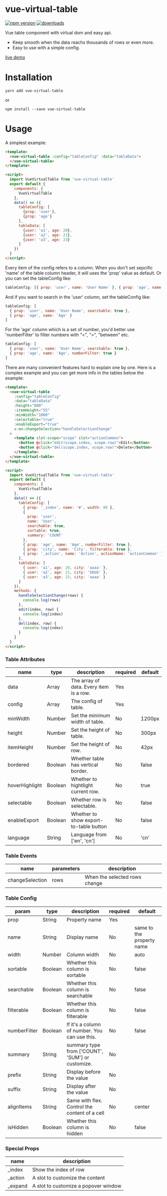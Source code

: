 # vue-virtual-table

[![npm version](https://badge.fury.io/js/vue-virtual-table.svg)](https://badge.fury.io/js/vue-virtual-table)
[![downloads](https://img.shields.io/npm/dm/vue-virtual-table.svg)](https://www.npmjs.com/package/vue-virtual-table)

Vue table component with virtual dom and easy api.

- Keep smooth when the data reachs thousands of rows or even more.
- Easy to use with a simple config.

[live demo](http://p.waningflow.com/vue-virtual-table/)

# Installation

```
yarn add vue-virtual-table
```
or
```
npm install --save vue-virtual-table
```

# Usage

A simplest example:

```html
<template>
  <vue-virtual-table :config="tableConfig" :data="tableData">
  </vue-virtual-table>
</template>

<script>
  import VueVirtualTable from 'vue-virtual-table'
  export default {
    components: {
      VueVirtualTable
    },
    data() => ({
      tableConfig: [
        {prop: 'user'},
        {prop: 'age'}
      ],
      tableData: [
        {user: 'a1', age: 20},
        {user: 'a2', age: 21},
        {user: 'a3', age: 23}
      ]
    })
  }
</script>
```

Every item of the config refers to a column. When you don't set sepcific 'name' of the table column header, it will uses the 'prop' value as default. Or you can set the tableConfig like:

```js
tableConfig: [{ prop: 'user', name: 'User Name' }, { prop: 'age', name: 'Age' }]
```

And if you want to search in the 'user' column, set the tableConfig like:

```js
tableConfig: [
  { prop: 'user', name: 'User Name', searchable: true },
  { prop: 'age', name: 'Age' }
]
```

For the 'age' column which is a set of number, you'd better use 'numberFilter' to filter numbers with "<", ">", "between" etc.

```js
tableConfig: [
  { prop: 'user', name: 'User Name', searchable: true },
  { prop: 'age', name: 'Age', numberFilter: true }
]
```

There are many convenient features hard to explain one by one.
Here is a complex example and you can get more info in the tables below the example:

```html
<template>
  <vue-virtual-table
    :config="tableConfig"
    :data="tableData"
    :height="800"
    :itemHeight="55"
    :minWidth="1000"
    :selectable="true"
    :enableExport="true"
    v-on:changeSelection="handleSelectionChange"
  >
    <template slot-scope="scope" slot="actionCommon">
      <button @click="edit(scope.index, scope.row)">Edit</button>
      <button @click="del(scope.index, scope.row)">Delete</button>
    </template>
  </vue-virtual-table>
</template>

<script>
  import VueVirtualTable from 'vue-virtual-table'
  export default {
    components: {
      VueVirtualTable
    },
    data() => ({
      tableConfig: [
        { prop: '_index', name: '#', width: 80 },
        {
          prop: 'user',
          name: 'User',
          searchable: true,
          sortable: true,
          summary: 'COUNT'
        },
        { prop: 'age', name: 'Age', numberFilter: true },
        { prop: 'city', name: 'City', filterable: true },
        { prop: '_action', name: 'Action', actionName: 'actionCommon' }
      ],
      tableData: [
        { user: 'a1', age: 20, city: 'aaaa' },
        { user: 'a2', age: 21, city: 'bbbb' },
        { user: 'a3', age: 23, city: 'aaaa' }
      ]
    }),
    methods: {
      handleSelectionChange(rows) {
        console.log(rows)
      },
      edit(index, row) {
        console.log(index)
      },
      del(index, row) {
        console.log(index)
      }
    }
  }
</script>
```

### Table Attributes

| name           | type    | description                             | required | default |
| -------------- | ------- | --------------------------------------- | -------- | ------- |
| data           | Array   | The array of data. Every item is a row. | Yes      |         |
| config         | Array   | The config of table.                    | Yes      |         |
| minWidth       | Number  | Set the minimum width of table.         | No       | 1200px  |
| height         | Number  | Set the height of table.                | No       | 300px   |
| itemHeight     | Number  | Set the height of row.                  | No       | 42px    |
| bordered       | Boolean | Whether table has vertical border.      | No       | false   |
| hoverHighlight | Boolean | Whether to hightlight current row.      | No       | true    |
| selectable     | Boolean | Whether row is selectable.              | No       | false   |
| enableExport   | Boolean | Whether to show export-to-table button  | No       | false   |
| language       | String  | Language from ['en', 'cn']              | No       | 'cn'    |

### Table Events

| name            | parameters | description                   |
| --------------- | ---------- | ----------------------------- |
| changeSelection | rows       | When the selected rows change |

### Table Config

| param        | type    | description                                      | required | default                   |
| ------------ | ------- | ------------------------------------------------ | -------- | ------------------------- |
| prop         | String  | Property name                                    | Yes      |                           |
| name         | String  | Display name                                     | No       | same to the property name |
| width        | Number  | Column width                                     | No       | auto                      |
| sortable     | Boolean | Whether this column is sortable                  | No       | false                     |
| searchable   | Boolean | Whether this column is searchable                | No       | false                     |
| filterable   | Boolean | Whether this column is filterable                | No       | false                     |
| numberFilter | Boolean | If it's a column of number. You can use this.    | No       | false                     |
| summary      | String  | summary type from ['COUNT', 'SUM'] or customize. | No       |                           |
| prefix       | String  | Display before the value                         | No       |                           |
| suffix       | String  | Display after the value                          | No       |                           |
| alignItems   | String  | Same with flex. Control the content of a cell    | No       | center                    |
| isHidden     | Boolean | Whether this column is hidden                    | No       | false                     |

### Special Props

| name     | description                          |
| -------- | ------------------------------------ |
| \_index  | Show the index of row                |
| \_action | A slot to customize the content      |
| \_expand | A slot to customize a popover window |
